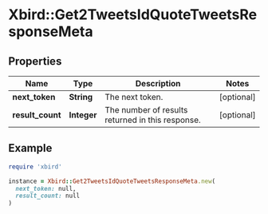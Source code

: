 # Xbird::Get2TweetsIdQuoteTweetsResponseMeta

## Properties

| Name | Type | Description | Notes |
| ---- | ---- | ----------- | ----- |
| **next_token** | **String** | The next token. | [optional] |
| **result_count** | **Integer** | The number of results returned in this response. | [optional] |

## Example

```ruby
require 'xbird'

instance = Xbird::Get2TweetsIdQuoteTweetsResponseMeta.new(
  next_token: null,
  result_count: null
)
```

